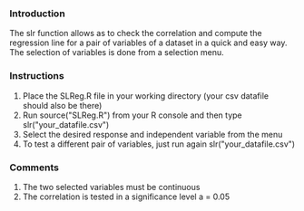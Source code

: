 ### Introduction

The slr function allows as to check the correlation and compute the regression line for a pair of variables
of a dataset in a quick and easy way. The selection of variables is done from a selection menu. 

### Instructions

1. Place the SLReg.R file in your working directory (your csv datafile should also be there)
2. Run source("SLReg.R") from your R console and then type slr("your_datafile.csv")
3. Select the desired response and independent variable from the menu
4. To test a different pair of variables, just run again slr("your_datafile.csv")

### Comments

1. The two selected variables must be continuous
2. The correlation is tested in a significance level a = 0.05
